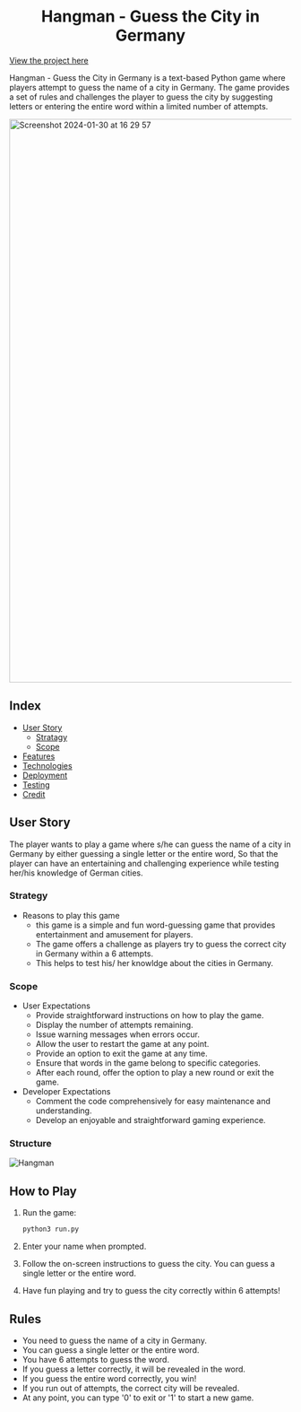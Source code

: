<h1 align="center" > Hangman - Guess the City in Germany</h1>

[View the project here](<https://hangman-guess-german-city-a1d4f2c4de91.herokuapp.com>)

Hangman - Guess the City in Germany is a text-based Python game where players attempt to guess the name of a city in Germany. The game provides a set of rules and challenges the player to guess the city by suggesting letters or entering the entire word within a limited number of attempts.

<img width="1005" alt="Screenshot 2024-01-30 at 16 29 57" src="https://github.com/fh255/Hangman_guess/assets/34744096/0b2676d1-ba58-4f2a-bc0e-84cf5e7a6384">


## Index

* [User Story](url)
   - [Stratagy](url)
   - [Scope](url)
* [Features](url)
* [Technologies](url)
* [Deployment](url)
* [Testing](url)
* [Credit](url)

## User Story

The player wants to play a game where s/he can guess the name of a city in Germany by either guessing a single letter or the entire word,
So that the player can have an entertaining and challenging experience while testing her/his knowledge of German cities.

### Strategy
- Reasons to play this game
   - this game is a simple and fun word-guessing game that provides entertainment and amusement for players.
   - The game offers a challenge as players try to guess the correct city in Germany within a 6 attempts.
   - This helps to test his/ her knowldge about the cities in Germany.
### Scope
- User Expectations
  - Provide straightforward instructions on how to play the game.
  - Display the number of attempts remaining.
  - Issue warning messages when errors occur.
  - Allow the user to restart the game at any point.
  - Provide an option to exit the game at any time.
  - Ensure that words in the game belong to specific categories.
  - After each round, offer the option to play a new round or exit the game.
- Developer Expectations
   - Comment the code comprehensively for easy maintenance and understanding.
   - Develop an enjoyable and straightforward gaming experience.
 
### Structure
![Hangman](https://github.com/fh255/Hangman_guess/assets/34744096/9de26be3-dae1-4ba7-ae1b-97f2cc2ccbb8)


## How to Play

1. Run the game:

    ```bash
    python3 run.py
    ```

2. Enter your name when prompted.

3. Follow the on-screen instructions to guess the city. You can guess a single letter or the entire word.

4. Have fun playing and try to guess the city correctly within 6 attempts!

## Rules

- You need to guess the name of a city in Germany.
- You can guess a single letter or the entire word.
- You have 6 attempts to guess the word.
- If you guess a letter correctly, it will be revealed in the word.
- If you guess the entire word correctly, you win!
- If you run out of attempts, the correct city will be revealed.
- At any point, you can type '0' to exit or '1' to start a new game.


